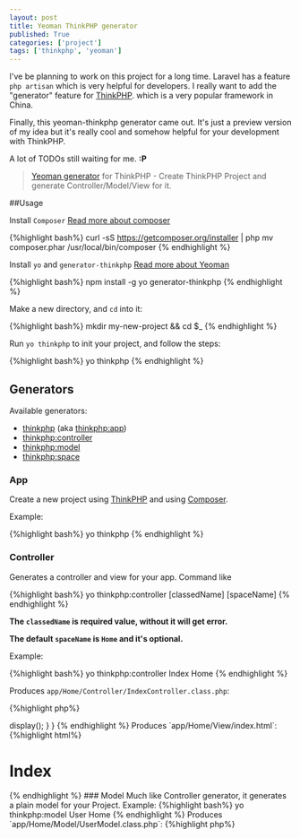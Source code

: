 ```yaml
---
layout: post
title: Yeoman ThinkPHP generator
published: True
categories: ['project']
tags: ['thinkphp', 'yeoman']
---
```

<!-- more -->

I've be planning to work on this project for a long time. Laravel has a feature `php artisan` which is very helpful for developers. I really want to add the "generator" feature for [ThinkPHP](https://github.com/liu21st/thinkphp). which is a very popular framework in China.

Finally, this yeoman-thinkphp generator came out. It's just a preview version of my idea but it's really cool and somehow helpful for your development with ThinkPHP.

A lot of TODOs still waiting for me. **:P**

> [Yeoman generator](https://github.com/discountry/generator-thinkphp) for ThinkPHP - Create ThinkPHP Project and generate Controller/Model/View for it.


##Usage

Install `Composer` [Read more about composer](https://getcomposer.org/)

{%highlight bash%}
curl -sS https://getcomposer.org/installer | php
mv composer.phar /usr/local/bin/composer
{% endhighlight %}


Install `yo` and `generator-thinkphp` [Read more about Yeoman](http://yeoman.io/)

{%highlight bash%}
npm install -g yo generator-thinkphp
{% endhighlight %}

Make a new directory, and `cd` into it:

{%highlight bash%}
mkdir my-new-project && cd $_
{% endhighlight %}

Run `yo thinkphp` to init your project, and follow the steps:

{%highlight bash%}
yo thinkphp
{% endhighlight %}

## Generators

Available generators:

* [thinkphp](#app) (aka [thinkphp:app](#app))
* [thinkphp:controller](#controller)
* [thinkphp:model](#model)
* [thinkphp:space](#space)

### App

Create a new project using [ThinkPHP](https://github.com/liu21st/thinkphp) and using [Composer](https://getcomposer.org/).

Example:

{%highlight bash%}
yo thinkphp
{% endhighlight %}

### Controller

Generates a controller and view for your app. Command like 

{%highlight bash%}
yo thinkphp:controller [classedName] [spaceName]
{% endhighlight %}

**The `classedName` is required value, without it will get error.**

**The default `spaceName` is `Home` and it's optional.**

Example:

{%highlight bash%}
yo thinkphp:controller Index Home
{% endhighlight %}

Produces `app/Home/Controller/IndexController.class.php`:

{%highlight php%}
<?php
namespace Home\Controller;
use Think\Controller;
class IndexController extends Controller {

    public function index(){
    	//
        $this->display();
    }

}
{% endhighlight %}

Produces `app/Home/View/index.html`:

{%highlight html%}
<extend name="base" />
<block name="content">
	<h1>Index</h1>
</block>
{% endhighlight %}

### Model

Much like Controller generator, it generates a plain model for your Project.

Example:

{%highlight bash%}
yo thinkphp:model User Home
{% endhighlight %}

Produces `app/Home/Model/UserModel.class.php`:

{%highlight php%}
<?php
namespace Home\Model;
use Think\Model;
class UserModel extends Model {
	//
    protected $tableName = 'User'; 

}
{% endhighlight %}

### Space

Create a new namespace folder for you app.

Example:

{%highlight bash%}
yo thinkphp:space Admin
{% endhighlight %}

Produces `app/Admin` folder and default files in your project.

* Admin 
	* Common
	* Conf 
	* Controller 
	* Model 
	* View 
	* index.html

## About 

Add command line tools for ThinkPHP. Just like [Laravel](http://laravel.com)'s `php artisan`

## License

MIT
